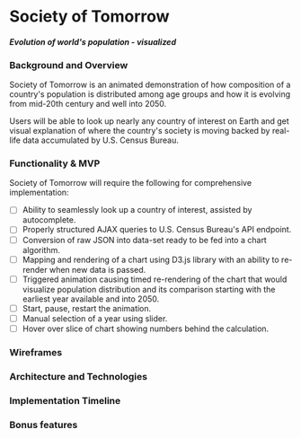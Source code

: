 # Society of Tomorrow
#### _Evolution of world's population - visualized_

### Background and Overview

Society of Tomorrow is an animated demonstration of how composition of a country's population is distributed among age groups and how it is evolving from mid-20th century and well into 2050.

Users will be able to look up nearly any country of interest on Earth and get visual explanation of where the country's society is moving backed by real-life data accumulated by U.S. Census Bureau.

### Functionality & MVP  

Society of Tomorrow will require the following for comprehensive implementation:

- [ ] Ability to seamlessly look up a country of interest, assisted by autocomplete.
- [ ] Properly structured AJAX queries to U.S. Census Bureau's API endpoint.
- [ ] Conversion of raw JSON into data-set ready to be fed into a chart algorithm.
- [ ] Mapping and rendering of a chart using D3.js library with an ability to re-render when new data is passed.
- [ ] Triggered animation causing timed re-rendering of the chart that would visualize population distribution and its comparison starting with the earliest year available and into 2050.
- [ ] Start, pause, restart the animation.
- [ ] Manual selection of a year using slider.
- [ ] Hover over slice of chart showing numbers behind the calculation.

### Wireframes

### Architecture and Technologies

### Implementation Timeline

### Bonus features
